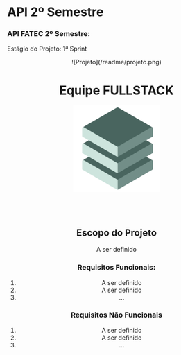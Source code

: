 # API 2º Semestre
### API FATEC 2º Semestre:<br>
Estágio do Projeto: 1ª Sprint<br>

<div align="center">
  ![Projeto](/readme/projeto.png)

  <br>

  # Equipe FULLSTACK<br>
  <img src="/readme/fullstack.png" width="200" height="200"><br>
  <br>

  <br>

  ## Escopo do Projeto<br>
  A ser definido<br>
  ### Requisitos Funcionais:<br>
  1. A ser definido<br>
  2. A ser definido<br>
  3. ...<br>
  ### Requisitos Não Funcionais<br>
  1. A ser definido<br>
  2. A ser definido<br>
  3. ...<br>

  <br>

</div>

